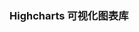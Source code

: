 <!--
 * @Author: your name
 * @Date: 2019-12-02 20:10:36
 * @LastEditTime: 2019-12-02 20:10:57
 * @LastEditors: your name
 * @Description: In User Settings Edit
 * @FilePath: \just-vendor\Highcharts.md
 -->
### Highcharts 可视化图表库
